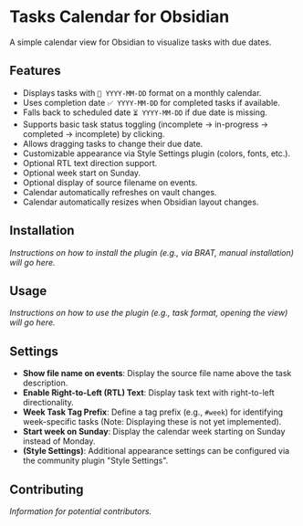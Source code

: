 # Tasks Calendar for Obsidian

A simple calendar view for Obsidian to visualize tasks with due dates.

## Features

*   Displays tasks with `📅 YYYY-MM-DD` format on a monthly calendar.
*   Uses completion date `✅ YYYY-MM-DD` for completed tasks if available.
*   Falls back to scheduled date `⏳ YYYY-MM-DD` if due date is missing.
*   Supports basic task status toggling (incomplete -> in-progress -> completed -> incomplete) by clicking.
*   Allows dragging tasks to change their due date.
*   Customizable appearance via Style Settings plugin (colors, fonts, etc.).
*   Optional RTL text direction support.
*   Optional week start on Sunday.
*   Optional display of source filename on events.
*   Calendar automatically refreshes on vault changes.
*   Calendar automatically resizes when Obsidian layout changes.

## Installation

*Instructions on how to install the plugin (e.g., via BRAT, manual installation) will go here.*

## Usage

*Instructions on how to use the plugin (e.g., task format, opening the view) will go here.*

## Settings

*   **Show file name on events**: Display the source file name above the task description.
*   **Enable Right-to-Left (RTL) Text**: Display task text with right-to-left directionality.
*   **Week Task Tag Prefix**: Define a tag prefix (e.g., `#week`) for identifying week-specific tasks (Note: Displaying these is not yet implemented).
*   **Start week on Sunday**: Display the calendar week starting on Sunday instead of Monday.
*   **(Style Settings)**: Additional appearance settings can be configured via the community plugin "Style Settings".

## Contributing

*Information for potential contributors.* 